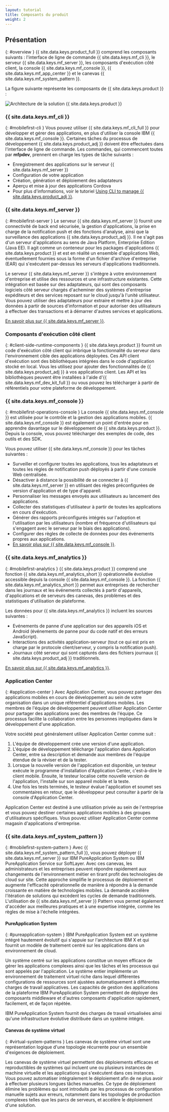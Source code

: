 ```yaml
---
layout: tutorial
title: Composants du produit
weight: 2
---
```

<!-- NLS_CHARSET=UTF-8 -->
## Présentation
{: #overview }
{{ site.data.keys.product_full }} comprend les composants suivants : l'interface de ligne de commande {{ site.data.keys.mf_cli }}, le serveur {{ site.data.keys.mf_server }}, les composants d'exécution côté client, la console {{ site.data.keys.mf_console }}, {{ site.data.keys.mf_app_center }} et le canevas {{ site.data.keys.mf_system_pattern }}.

La figure suivante représente les composants de {{ site.data.keys.product }} :

![Architecture de la solution {{ site.data.keys.product }} ](architecture.jpg)

### {{ site.data.keys.mf_cli }}
{: #mobilefirst-cli }
Vous pouvez utiliser {{ site.data.keys.mf_cli_full }} pour développer et gérer des applications, en plus d'utiliser la console IBM {{ site.data.keys.mf_console }}. Certaines tâches du processus de développement {{ site.data.keys.product_adj }} doivent être effectuées dans l'interface de ligne de commande.  Les commandes, qui commencent toutes par **mfpdev**, prennent en charge les types de tâche suivants :

* Enregistrement des applications sur le serveur {{ site.data.keys.mf_server }}
* Configuration de votre application
* Création, génération et déploiement des adaptateurs
* Aperçu et mise à jour des applications Cordova
* Pour plus d'informations, voir le tutoriel [Using CLI to manage {{ site.data.keys.product_adj }}](../../application-development/using-mobilefirst-cli-to-manage-mobilefirst-artifacts/).

### {{ site.data.keys.mf_server }}
{: #mobilefirst-server }
Le serveur {{ site.data.keys.mf_server }} fournit une connectivité de back end sécurisée, la gestion d'applications, la prise en charge de la notification push et des fonctions d'analyse, ainsi que la surveillance des applications {{ site.data.keys.product_adj }}. Il ne s'agit pas d'un serveur d'applications au sens de Java Platform, Enterprise Edition (Java EE). Il agit comme un conteneur pour les packages d'applications {{ site.data.keys.product }} et est en réalité un ensemble d'applications Web, éventuellement fournies sous la forme d'un fichier d'archive d'entreprise (EAR) qui s'exécutent par-dessus les serveurs d'applications traditionnels.

Le serveur {{ site.data.keys.mf_server }} s'intègre à votre environnement d'entreprise et utilise des ressources et une infrastructure existantes. Cette intégration est basée sur des adaptateurs, qui sont des composants logiciels côté serveur chargés d'acheminer des systèmes d'entreprise expéditeurs et des services reposant sur le cloud jusqu'à l'unité utilisateur. Vous pouvez utiliser des adaptateurs pour extraire et mettre à jour des données à partir de sources d'information et pour autoriser des utilisateurs à effectuer des transactions et à démarrer d'autres services et applications.

[En savoir plus sur {{ site.data.keys.mf_server }}](server).

### Composants d'exécution côté client
{: #client-side-runtime-components }
{{ site.data.keys.product }} fournit un code d'exécution côté client qui imbrique la fonctionnalité du serveur dans l'environnement cible des applications déployées. Ces API client d'exécution sont des bibliothèques intégrées dans le code d'application stocké en local. Vous les utilisez pour ajouter des fonctionnalités de {{ site.data.keys.product_adj }} à vos applications client. Les API et les bibliothèques peuvent être installées à l'aide d'{{ site.data.keys.mf_dev_kit_full }} ou vous pouvez les télécharger à partir de référentiels pour votre plateforme de développement.

### {{ site.data.keys.mf_console }}
{: #mobilefirst-operations-console }
La console {{ site.data.keys.mf_console }} est utilisée pour le contrôle et la gestion des applications mobiles. {{ site.data.keys.mf_console }} est également un point d'entrée pour en apprendre davantage sur le développement de {{ site.data.keys.product }}. Depuis la console, vous pouvez télécharger des exemples de code, des outils et des SDK.

Vous pouvez utiliser {{ site.data.keys.mf_console }} pour les tâches suivantes :

* Surveiller et configurer toutes les applications, tous les adaptateurs et toutes les règles de notification push déployés à partir d'une console Web centralisée.
* Désactiver à distance la possibilité de se connecter à {{ site.data.keys.mf_server }} en utilisant des règles préconfigurées de version d'application et de type d'appareil.
* Personnaliser les messages envoyés aux utilisateurs au lancement des applications.
* Collecter des statistiques d'utilisateur à partir de toutes les applications en cours d'exécution.
* Générer des rapports préconfigurés intégrés sur l'adoption et l'utilisation par les utilisateurs (nombre et fréquence d'utilisateurs qui s'engagent avec le serveur par le biais des applications).
* Configurer des règles de collecte de données pour des événements propres aux applications.
* [En savoir plus sur {{ site.data.keys.mf_console }}](console).

### {{ site.data.keys.mf_analytics }}
{: #mobilefirst-analytics }
{{ site.data.keys.product }} comprend une fonction {{ site.data.keys.mf_analytics_short }} opérationnelle évolutive accessible depuis la console {{ site.data.keys.mf_console }}. La fonction {{ site.data.keys.mf_analytics_short }} permet aux entreprises de rechercher dans les journaux et les événements collectés à partir d'appareils, d'applications et de serveurs des canevas, des problèmes et des statistiques d'utilisation de plateforme.

Les données pour {{ site.data.keys.mf_analytics }} incluent les sources suivantes :

* Evénements de panne d'une application sur des appareils iOS et Android (événements de panne pour du code natif et des erreurs JavaScript).
* Interactions des activités application-serveur (tout ce qui est pris en charge par le protocole client/serveur, y compris la notification push).
* Journaux côté serveur qui sont capturés dans des fichiers journaux {{ site.data.keys.product_adj }} traditionnels.

[En savoir plus sur {{ site.data.keys.mf_analytics }}](../../analytics).

### Application Center
{: #application-center }
Avec Application Center, vous pouvez partager des applications mobiles en cours de développement au sein de votre organisation dans un unique référentiel d'applications mobiles. Les membres de l'équipe de développement peuvent utiliser Application Center pour partager des applications avec des membres de l'équipe. Ce processus facilite la collaboration entre les personnes impliquées dans le développement d'une application.

Votre société peut généralement utiliser Application Center comme suit :

1. L'équipe de développement crée une version d'une application.
2. L'équipe de développement télécharge l'application dans Application Center, entre sa description et demande aux membres de l'équipe étendue de la réviser et de la tester.
3. Lorsque la nouvelle version de l'application est disponible, un testeur exécute le programme d'installation d'Application Center, c'est-à-dire le client mobile. Ensuite, le testeur localise cette nouvelle version de l'application, l'installe sur son appareil mobile et la teste.
4. Une fois les tests terminés, le testeur évalue l'application et soumet ses commentaires en retour, que le développeur peut consulter à partir de la console d'Application Center.

Application Center est destiné à une utilisation privée au sein de l'entreprise et vous pouvez destiner certaines applications mobiles à des groupes d'utilisateurs spécifiques. Vous pouvez utiliser Application Center comme magasin d'applications d'entreprise.

### {{ site.data.keys.mf_system_pattern }}
{: #mobilefirst-system-pattern }
Avec {{ site.data.keys.mf_system_pattern_full }}, vous pouvez déployer {{ site.data.keys.mf_server }} sur IBM PureApplication System ou IBM PureApplication Service sur SoftLayer. Avec ces canevas, les administrateurs et les entreprises peuvent répondre rapidement aux changements de l'environnement métier en tirant profit des technologies de cloud sur site. Cette approche simplifie le processus de déploiement et augmente l'efficacité opérationnelle de manière à répondre à la demande croissante en matière de technologies mobiles. La demande accélère l'itération de solutions qui excèdent les cycles de demande traditionnels. L'utilisation de {{ site.data.keys.mf_server }} Pattern vous permet également d'accéder aux meilleures pratiques et à une expertise intégrée, comme les règles de mise à l'échelle intégrées.

#### PureApplication System
{: #pureapplication-system }
IBM PureApplication System est un système intégré hautement évolutif qui s'appuie sur l'architecture IBM X et qui fournit un modèle de traitement centré sur les applications dans un environnement de cloud.

Un système centré sur les applications constitue un moyen efficace de gérer les applications complexes ainsi que les tâches et les processus qui sont appelés par l'application. Le système entier implémente un environnement de traitement virtuel riche dans lequel différentes configurations de ressources sont ajustées automatiquement à différentes charges de travail applicatives. Les capacités de gestion des applications de la plateforme IBM PureApplication System permettent de déployer des composants middleware et d'autres composants d'application rapidement, facilement, et de façon répétée.

IBM PureApplication System fournit des charges de travail virtualisées ainsi qu'une infrastructure évolutive distribuée dans un système intégré.

#### Canevas de système virtuel
{: #virtual-system-patterns }
Les canevas de système virtuel sont une représentation logique d'une topologie récurrente pour un ensemble d'exigences de déploiement.

Les canevas de système virtuel permettent des déploiements efficaces et reproductibles de systèmes qui incluent une ou plusieurs instances de machine virtuelle et les applications qui s'exécutent dans ces instances. Vous pouvez automatiser intégralement le déploiement afin de ne plus avoir à effectuer plusieurs longues tâches manuelles. Ce type de déploiement élimine les problèmes qui sont introduits par les processus de configuration manuelle sujets aux erreurs, notamment dans les topologies de production complexes telles que les parcs de serveurs, et accélère le déploiement d'une solution.
